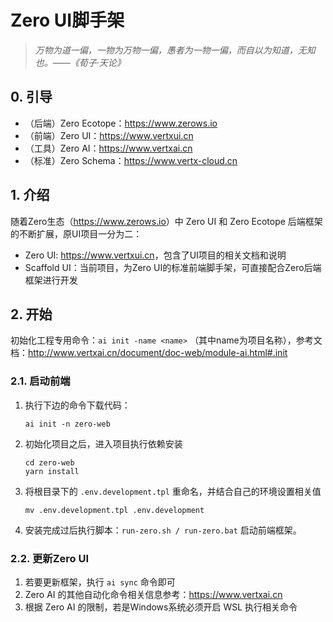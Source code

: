 # Zero UI脚手架

> _万物为道一偏，一物为万物一偏，愚者为一物一偏，而自以为知道，无知也。——《荀子·天论》_

## 0. 引导

- （后端）Zero Ecotope：<https://www.zerows.io>
- （前端）Zero UI：<https://www.vertxui.cn>
- （工具）Zero AI：<https://www.vertxai.cn>
- （标准）Zero Schema：<https://www.vertx-cloud.cn>

## 1. 介绍

随着Zero生态（<https://www.zerows.io>）中 Zero UI 和 Zero Ecotope 后端框架的不断扩展，原UI项目一分为二：

* Zero UI: <https://www.vertxui.cn>，包含了UI项目的相关文档和说明
* Scaffold UI：当前项目，为Zero UI的标准前端脚手架，可直接配合Zero后端框架进行开发

## 2. 开始

初始化工程专用命令：`ai init -name <name>`
（其中name为项目名称），参考文档：<http://www.vertxai.cn/document/doc-web/module-ai.html#.init>

### 2.1. 启动前端

1. 执行下边的命令下载代码：

    ```shell
    ai init -n zero-web
    ```

2. 初始化项目之后，进入项目执行依赖安装

    ```shell
    cd zero-web
    yarn install
    ```

3. 将根目录下的 `.env.development.tpl` 重命名，并结合自己的环境设置相关值

   ```shell
   mv .env.development.tpl .env.development
   ```

4. 安装完成过后执行脚本：`run-zero.sh / run-zero.bat` 启动前端框架。

### 2.2. 更新Zero UI

1. 若要更新框架，执行 `ai sync` 命令即可
2. Zero AI 的其他自动化命令相关信息参考：<https://www.vertxai.cn>
3. 根据 Zero AI 的限制，若是Windows系统必须开启 WSL 执行相关命令



